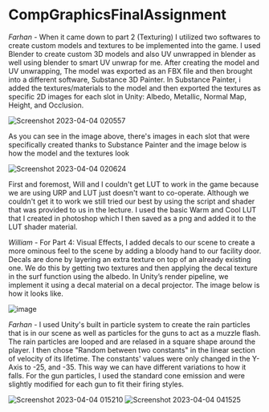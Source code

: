# CompGraphicsFinalAssignment

*Farhan* - When it came down to part 2 (Texturing) I utilized two softwares to create custom models and textures to be implemented into the game. I used Blender to create custom 3D models and also UV unwrapped in blender as well using blender to smart UV unwrap for me. After creating the model and UV unwrapping, The model was exported as an FBX file and then brought into a different software, Substance 3D Painter. In Substance Painter, i added the textures/materials to the model and then exported the textures as specific 2D images for each slot in Unity: Albedo, Metallic, Normal Map, Height, and Occlusion. 

![Screenshot 2023-04-04 020557](https://user-images.githubusercontent.com/72412425/229908673-f128242d-c9eb-4b8b-b1cc-5d62eeae767d.png)

As you can see in the image above, there's images in each slot that were specifically created thanks to Substance Painter and the image below is how the model and the textures look

![Screenshot 2023-04-04 020624](https://user-images.githubusercontent.com/72412425/229908876-6cc06f44-1175-49df-815c-21566a4ce6fa.png)

First and foremost, Will and I couldn't get LUT to work in the game because we are using URP and LUT just doesn't want to co-operate. Although we couldn't get it to work we still tried our best by using the script and shader that was provided to us in the lecture. I used the basic Warm and Cool LUT that I created in photoshop which I then saved as a png and added it to the LUT shader material. 

*William* - For Part 4: Visual Effects, I added decals to our scene to create a more ominous feel to the scene by adding a bloody hand to our facility door. Decals are done by layering an extra texture on top of an already existing one. We do this by getting two textures and then applying the decal texture in the surf function using the albedo. In Unity’s render pipeline, we implement it using a decal material on a decal projector. The image below is how it looks like. 

![image](https://user-images.githubusercontent.com/72412425/229915701-0d262dba-be34-485e-9698-b36d6739a617.png)

*Farhan* - I used Unity's built in particle system to create the rain particles that is in our scene as well as particles for the guns to act as a muzzle flash. The rain particles are looped and are relased in a square shape around the player. I then chose "Random between two constants" in the linear section of velocity of its lifetime. The constants' values were only changed in the Y-Axis to -25, and -35. This way we can have different variations to how it falls. For the gun particles, I used the standard cone emission and were slightly modified for each gun to fit their firing styles.

![Screenshot 2023-04-04 015210](https://user-images.githubusercontent.com/72412425/229916901-ddf8eee8-3268-4751-913e-a09a6c3ff71f.png) 
![Screenshot 2023-04-04 041525](https://user-images.githubusercontent.com/72412425/229916955-15e11315-8129-476d-94a3-a26d243ad595.png)
